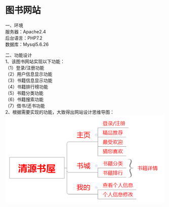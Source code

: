  图书网站
 ===
 
一、环境<br>
服务器：Apache2.4<br>
后台语言：PHP7.2<br>
数据库：Mysql5.6.26<br>


二、功能设计<br>
1、该图书网站实现以下功能：<br>
（1）登录/注册功能<br>
（2）用户信息显示功能<br>
（3）书籍信息显示功能<br>
（4）书籍排行榜功能<br>
（5）书籍分类功能<br>
（6）书籍搜索功能<br>
（7）借书/还书功能<br>
2、根据需要实现的功能，大致得出网站设计思维导图：<br>
![image](https://github.com/cxbing1/BookWebsite/blob/master/readme-image/%E5%9B%BE%E7%89%871.png)
